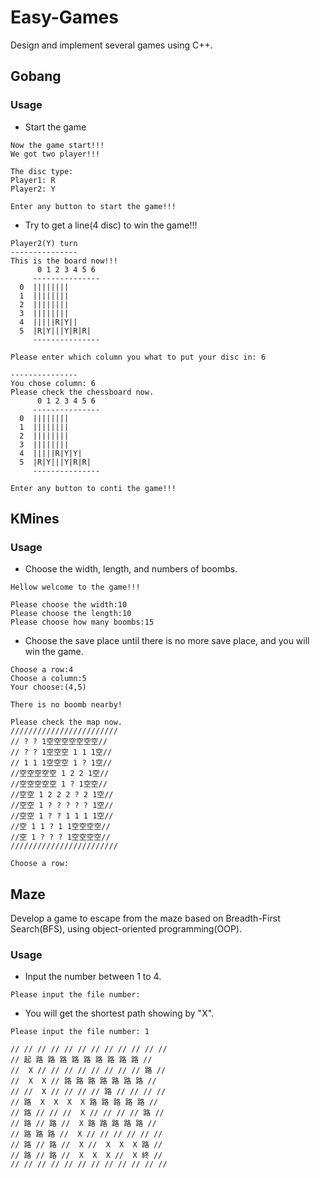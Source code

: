 # Easy-Games
Design and implement several games using C++.

## Gobang
### Usage
* Start the game

```
Now the game start!!!
We got two player!!!

The disc type:
Player1: R
Player2: Y

Enter any button to start the game!!!
```
* Try to get a line(4 disc) to win the game!!!
```
Player2(Y) turn
---------------
This is the board now!!!
      0 1 2 3 4 5 6
     ---------------
  0  ||||||||
  1  ||||||||
  2  ||||||||
  3  ||||||||
  4  |||||R|Y||
  5  |R|Y|||Y|R|R|
     ---------------

Please enter which column you what to put your disc in: 6

---------------
You chose column: 6
Please check the chessboard now.
      0 1 2 3 4 5 6
     ---------------
  0  ||||||||
  1  ||||||||
  2  ||||||||
  3  ||||||||
  4  |||||R|Y|Y|
  5  |R|Y|||Y|R|R|
     ---------------

Enter any button to conti the game!!!
```

## KMines
### Usage
* Choose the width, length, and numbers of boombs.
```
Hellow welcome to the game!!!

Please choose the width:10
Please choose the length:10
Please choose how many boombs:15
```
* Choose the save place until there is no more save place, and you will win the game.
```
Choose a row:4
Choose a column:5
Your choose:(4,5)

There is no boomb nearby!

Please check the map now.
////////////////////////
// ? ? 1空空空空空空空//
// ? ? 1空空空 1 1 1空//
// 1 1 1空空空 1 ? 1空//
//空空空空空 1 2 2 1空//
//空空空空空 1 ? 1空空//
//空空 1 2 2 2 ? 2 1空//
//空空 1 ? ? ? ? ? 1空//
//空空 1 ? ? 1 1 1 1空//
//空 1 1 ? 1 1空空空空//
//空 1 ? ? ? 1空空空空//
////////////////////////

Choose a row:
```

## Maze
Develop a game to escape from the maze based on Breadth-First Search(BFS), using object-oriented programming(OOP).

### Usage
* Input the number between 1 to 4.

```
Please input the file number: 
```

* You will get the shortest path showing by "X". 

```
Please input the file number: 1

// // // // // // // // // // // //
// 起 路 路 路 路 路 路 路 路 路 //
//  X // // // // // // // // 路 //
//  X  X // 路 路 路 路 路 路 路 //
// //  X // // // // 路 // // // //
// 路  X  X  X  X 路 路 路 路 路 //
// 路 // // //  X // // // // 路 //
// 路 // 路 //  X 路 路 路 路 路 //
// 路 路 路 //  X // // // // // //
// 路 // 路 //  X //  X  X  X 路 //
// 路 // 路 //  X  X  X //  X 終 //
// // // // // // // // // // // //
```
